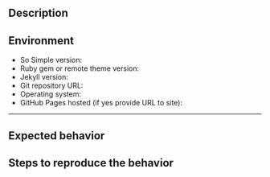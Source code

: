 <!--
  Before opening a new issue please:
  
  - Verify you have the latest versions of Jekyll and So Simple 
    installed by running `bundle update`.
  - Thoroughly read the theme's documentation at
    https://github.com/mmistakes/so-simple-theme/blob/master/README.md
  - Search all issues at https://github.com/mmistakes/so-simple-theme/issues 
    for solutions and to avoid duplication.
  - Ask for help at https://talk.jekyllrb.com/
  
  After exhausting these suggestions use the format below.
-->

## Description

<!--
  Describe the issue or proposed feature enhancement.
-->

## Environment

<!--
  Please include theme version, Jekyll version, public git repository, whether 
  you are hosting with GitHub Pages, and the operating system you tested with.

  Issues without a link to a public repository or ZIP file will likely go ignored.
  Being able to see your actual files is necessary to troubleshoot, as most 
  issues stem from invalid/missing YAML Front Matter, a mis-configured _config.sys 
  file, or problematic site content. 
-->

- So Simple version:
- Ruby gem or remote theme version:
- Jekyll version:
- Git repository URL:
- Operating system:
- GitHub Pages hosted (if yes provide URL to site):

---

## Expected behavior

<!--
  Describe the intended output or what you expected to see.
-->

## Steps to reproduce the behavior

<!--
  Describe the steps you took for this problem to exist. Such as: you installed
  the theme, customized _config.yml, added your own posts, and started up a 
  Jekyll server locally.

  If an error occurred on GitHub Pages when pushing, please test a local version
  following these setup instructions: 
  https://help.github.com/articles/setting-up-your-github-pages-site-locally-with-jekyll/

  Then provide a complete log by running `bundle exec jekyll build --trace --verbose` 
  and include this output in the filed issue.

  Screenshots can also be included if they help illustrate a behavior.
-->
